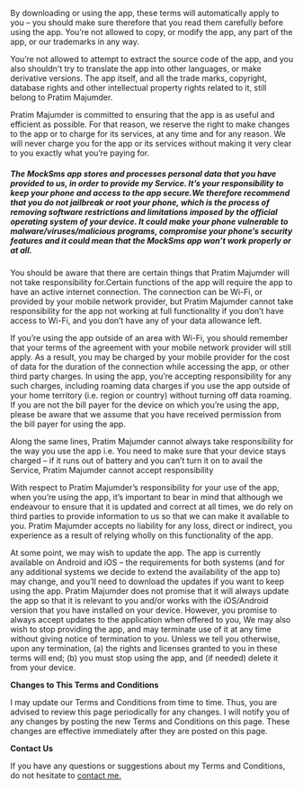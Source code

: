 <p>By downloading or using the app, these terms will automatically apply to you – you should make sure therefore that you read them carefully before using the app.  
            You’re not allowed to copy, or modify the app, any part of the app, or our trademarks in any way.</p> <p>You’re not allowed to attempt to extract the source code of the app,  
            and you also shouldn't try to translate the app into other languages, or make derivative versions. The app itself,  
            and all the trade marks, copyright, database rights and other intellectual property rights related to it, still belong to  
            Pratim Majumder.</p><p>Pratim Majumder is committed to ensuring that the app is as useful and efficient as possible.  
            For that reason, we reserve the right to make changes to the app or to charge for its services, at any time and for any reason.  
            We will never charge you for the app or its services without making it very clear to you exactly what you’re paying for.</p> 
            <h5>The MockSms app stores and processes personal data that you have provided to us, in order to provide my Service. 
            It’s your responsibility to keep your phone and access to the app secure.We therefore recommend that you do not jailbreak or root your phone,  
            which is the process of removing software restrictions and limitations imposed by the official operating system of your device. 
            It could make your phone vulnerable to malware/viruses/malicious programs, compromise your phone’s security features and it could mean 
            that the MockSms app won’t work properly or at all.</h5><p>You should be aware that there are certain things that Pratim 
             Majumder will not take responsibility for.Certain functions of the app will require the app to have an active internet connection.  
            The connection can be Wi-Fi, or provided by your mobile network provider, but Pratim Majumder cannot take responsibility 
            for the app not working at full functionality if you don’t have access to Wi-Fi, and you don’t have any of your data allowance left.</p> 
            <p>If you’re using the app outside of an area with Wi-Fi, you should remember that your terms of the agreement with your mobile network provider will still apply. 
             As a result, you may be charged by your mobile provider for the cost of data for the duration of the connection while accessing the app, 
             or other third party charges. In using the app, you’re accepting responsibility for any such charges, including roaming data charges if  
            you use the app outside of your home territory (i.e. region or country) without turning off data roaming. If you are not the bill payer  
            for the device on which you’re using the app, please be aware that we assume that you have received permission from the bill payer for  
            using the app.</p><p>Along the same lines, Pratim Majumder cannot always take responsibility for the way you use the app i.e. You need  
            to make sure that your device stays charged – if it runs out of battery and you can’t turn it on to avail the Service, Pratim Majumder 
             cannot accept responsibility</p><p>With respect to Pratim Majumder’s responsibility for your use of the app, when you’re using the app,  
            it’s important to bear in mind that although we endeavour to ensure that it is updated and correct at all times, we do rely on third  
            parties to provide information to us so that we can make it available to you. Pratim Majumder accepts no liability for any loss, 
             direct or indirect, you experience as a result of relying wholly on this functionality of the app.</p><p>At some point, we may wish to 
             update the app. The app is currently available on Android and iOS – the requirements for both systems (and for any additional systems we decide 
             to extend the availability of the app to) may change, and you’ll need to download the updates if you want to keep using the app. Pratim  
            Majumder does not promise that it will always update the app so that it is relevant to you and/or works with the iOS/Android version that  
            you have installed on your device. However, you promise to always accept updates to the application when offered to you, We may also wish to  
            stop providing the app, and may terminate use of it at any time without giving notice of termination to you. Unless we tell you otherwise, 
             upon any termination, (a) the rights and licenses granted to you in these terms will end; (b) you must stop using the app, 
             and (if needed) delete it from your device.</p><b>Changes to This Terms and Conditions</b><p>I may update our Terms and Conditions 
             from time to time. Thus, you are advised to review this page periodically for any changes. I will notify you of any changes by  
            posting the new Terms and Conditions on this page. These changes are effective immediately after they are posted on this page.</p><b> 
            Contact Us</b><p>If you have any questions or suggestions about my Terms and Conditions,  
            do not hesitate to <a href="https://exploitrme.wordpress.com">contact me.</a><p>
